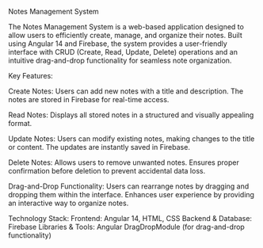 Notes Management System

The Notes Management System is a web-based application designed to allow users to efficiently create, manage, and organize their notes.
Built using Angular 14 and Firebase, the system provides a user-friendly interface with CRUD (Create, Read, Update, Delete) operations and an intuitive drag-and-drop functionality for seamless note organization.

Key Features:

Create Notes:
Users can add new notes with a title and description.
The notes are stored in Firebase for real-time access.

Read Notes:
Displays all stored notes in a structured and visually appealing format.

Update Notes:
Users can modify existing notes, making changes to the title or content.
The updates are instantly saved in Firebase.

Delete Notes:
Allows users to remove unwanted notes.
Ensures proper confirmation before deletion to prevent accidental data loss.

Drag-and-Drop Functionality:
Users can rearrange notes by dragging and dropping them within the interface.
Enhances user experience by providing an interactive way to organize notes.


Technology Stack:
Frontend: Angular 14, HTML, CSS
Backend & Database: Firebase
Libraries & Tools: Angular DragDropModule (for drag-and-drop functionality)
